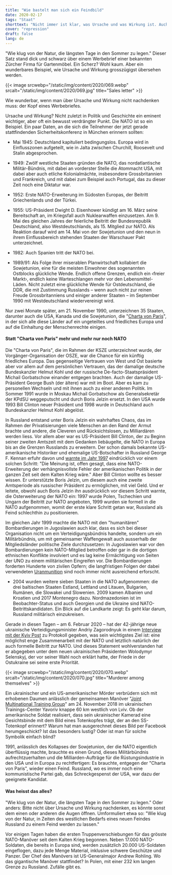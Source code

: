 ```yaml
---
title: "Wie bastelt man sich ein Feindbild"
date: 2020-02-17
tags: "Staat"
shorttext: "Nicht immer ist klar, was Ursache und was Wirkung ist. Auch in der Politik gilt es genau hinzuschauen. Ein Beispiel: die NATO."
cover: "repression"
draft: false
lang: de
---
```


"Wie klug von der Natur, die längsten Tage in den Sommer zu legen." Dieser Satz stand dick und schwarz über einem Werbebrief einer bekannten Zürcher Firma für Gartenmöbel. Ein Scherz? Wohl kaum. Aber ein wunderbares Beispiel, wie Ursache und Wirkung grosszügigst übersehen werden.

{{< image srcwebp="/static/img/content/2020/069.webp" srcalt="/static/img/content/2020/069.jpg" title="Sales letter" >}}

Wie wunderbar, wenn man über Ursache und Wirkung nicht nachdenken muss: der Kopf eines Werbebriefes.

Ursache und Wirkung? Nicht zuletzt in Politik und Geschichte ein eminent wichtiger, aber oft ein bewusst verdrängter Punkt. Die NATO ist so ein Beispiel. Ein paar Daten, an die sich die Teilnehmer der jetzt gerade stattfindenden Sicherheitskonferenz in München erinnern sollten:

  - Mai 1945: Deutschland kapituliert bedingungslos. Europa wird in Einflusszonen aufgeteilt, wie in Jalta zwischen Churchill, Roosevelt und Stalin abgesprochen.
  
  - 1949: Zwölf westliche Staaten gründen die NATO, das nordatlantische Militär-Bündnis, mit dabei an vorderster Stelle die Atommacht USA, mit dabei aber auch etliche Kolonialmächte, insbesondere Grossbritannien und Frankreich, und mit dabei zum Beispiel auch Portugal, das zu dieser Zeit noch eine Diktatur war.
  
  - 1952: Erste NATO-Erweiterung im Südosten Europas, der Beitritt Griechenlands und der Türkei.
  
  - 1955: US-Präsident Dwight D. Eisenhower kündigt am 16. März seine Bereitschaft an, im Kriegsfall auch Nuklearwaffen einzusetzen. Am 9. Mai des gleichen Jahres der feierliche Beitritt der Bundesrepublik Deutschland, also Westdeutschlands, als 15. Mitglied zur NATO. Als Reaktion darauf wird am 14. Mai von der Sowjetunion und den neun in ihrem Einflussbereich stehenden Staaten der Warschauer Pakt unterzeichnet.

  - 1982: Auch Spanien tritt der NATO bei.

  - 1989/91: Als Folge ihrer miserablen Planwirtschaft kollabiert die Sowjetunion, eine für die meisten Einwohner des sogenannten Ostblocks glückliche Wende. Endlich offene Grenzen, endlich ein ‹freier Markt›, endlich keine Warteschlangen mehr vor den Lebensmittel-Läden. Nicht zuletzt eine glückliche Wende für Ostdeutschland, die DDR, die mit Zustimmung Russlands – wenn auch nicht zur reinen Freude Grossbritanniens und einiger anderer Staaten – im September 1990 mit Westdeutschland wiedervereinigt wird.
  
Nur zwei Monate später, am 21. November 1990, unterzeichnen 35 Staaten, darunter auch die USA, Kanada und die Sowjetunion, die "[Charta von Paris](https://www.osce.org/mc/39516 "Charter of Paris for a New Europe")", in der sich alle diese Länder auf ein ungeteiltes und friedliches Europa und auf die Einhaltung der Menschenrechte einigen.

#### Statt "Charta von Paris" mehr und mehr nur noch NATO

Die "Charta von Paris", die im Rahmen der KSZE unterzeichnet wurde, der Vorgänger-Organisation der OSZE, war die Chance für ein künftig friedliches Europa. Das gegenseitige Vertrauen von West und Ost basierte aber vor allem auf dem persönlichen Vertrauen, das der damalige deutsche Bundeskanzler Helmut Kohl und der russische De-facto-Staatspräsident Michail Gorbatschow einander entgegen brachten. Auch der damalige US-Präsident George Bush (der ältere) war mit im Boot. Aber es kam zu personellen Wechseln und mit ihnen auch zu einer anderen Politik. Im Sommer 1991 wurde in Moskau Michail Gorbatschow als Generalsekretär der KPdSU weggeputscht und durch Boris Jelzin ersetzt. In den USA wurde 1993 Bill Clinton neuer Präsident und 1998 wurde in Deutschland auch Bundeskanzler Helmut Kohl abgelöst.

In Russland entstand unter Boris Jelzin ein wahrhaftes Chaos, das im Rahmen der Privatisierungen viele Menschen an den Rand der Armut brachte und andere, die Cleveren und Rücksichtslosen, zu Milliardären werden liess. Vor allem aber war es US-Präsident Bill Clinton, der zu Beginn seiner zweiten Amtszeit mit dem Gedanken liebäugelte, die NATO in Europa bis an die Grenzen Russlands zu erweitern. Der schon damals bekannte US-amerikanische Historiker und ehemalige US-Botschafter in Russland George F. Kennan erfuhr davon und [warnte im Jahr 1997](https://www.heise.de/tp/features/Nato-Osterweiterung-Das-ist-eine-brillante-Idee-Ein-Geniestreich-4009027.html?seite=all "Nato-Osterweiterung: \"Das ist eine brillante Idee! Ein Geniestreich!\"") eindrücklich vor einem solchen Schritt: "Die Meinung ist, offen gesagt, dass eine NATO-Erweiterung der verhängnisvollste Fehler der amerikanischen Politik in der ganzen Zeit seit dem Kalten Krieg wäre." Aber Bill Clinton wollte es besser wissen. Er unterstützte Boris Jelzin, um diesem auch eine zweite Amtsperiode als russischer Präsident zu ermöglichen, mit viel Geld. Und er leitete, obwohl auch Boris Jelzin ihn ausdrücklich vor diesem Schritt warnte, die Osterweiterung der NATO ein: 1997 wurde Polen, Tschechien und Ungarn der Beitritt zur NATO angeboten, 1999 wurden sie formell in die NATO aufgenommen, womit der erste klare Schritt getan war, Russland als Feind schlechthin zu positionieren.

Im gleichen Jahr 1999 machte die NATO mit den "humanitären" Bombardierungen in Jugoslawien auch klar, dass es sich bei dieser Organisation nicht um ein Verteidigungsbündnis handelte, sondern um ein Militärbündnis, um mit gemeinsamer Waffengewalt auch ausserhalb der Mitgliedsländer politische Ziele durchzusetzen: In Jugoslawien war vor den Bombardierungen kein NATO-Mitglied betroffen oder gar in die dortigen ethnischen Konflikte involviert und es lag keine Ermächtigung von Seiten der UNO zu einem militärischen Eingreifen vor. Die Bombardierungen forderten Hunderte von zivilen Opfern; die langfristigen Folgen der dabei verwendeten [Uranmunition](https://www.buzzfeed.com/de/mariusmuenstermann/uran-munition-waffen-kosovo-soldaten-krank "Verschossen, verschwiegen, verstrahlt?") sind noch immer nicht ausreichend erforscht.

  - 2004 wurden weitere sieben Staaten in die NATO aufgenommen: die drei baltischen Staaten Estland, Lettland und Litauen, Bulgarien, Rumänen, die Slowakei und Slowenien. 2009 kamen Albanien und Kroatien und 2017 Montenegro dazu. Nordmazedonien ist im Beobachter-Status und auch Georgien und die Ukraine sind NATO-Beitrittskandidaten. Ein Blick auf die Landkarte zeigt: Es geht klar darum, Russland militärisch einzukreisen.

Gerade in diesen Tagen – am 6. Februar 2020 – hat der 42-jährige neue ukrainische Verteidigungsminister Andriy Zagorodnyuk in einem [Interview mit der Kyiv Post](https://www.kyivpost.com/ukraine-politics/defense-minister-ukraines-military-overhaul-has-an-eye-toward-nato.html "Defense minister: Ukraine’s military overhaul has an eye toward NATO") zu Protokoll gegeben, was sein wichtigstes Ziel ist: eine möglichst enge Zusammenarbeit mit der NATO und letztlich natürlich der auch formelle Beitritt zur NATO. Und dieses Statement wohlverstanden hat er abgegeben unter dem neuen ukrainischen Präsidenten Wolodymyr Selenskyj, der vor seiner Wahl noch erklärt hatte, der Friede in der Ostukraine sei seine erste Priorität.

{{< image srcwebp="/static/img/content/2020/070.webp" srcalt="/static/img/content/2020/070.jpg" title="Murderer among themselves" >}}

Ein ukrainischer und ein US-amerikanischer Mörder verbrüdern sich mit erhobenen Daumen anlässlich der gemeinsamen Manöver "[Joint Multinational Training Group](https://www.7atc.army.mil/JMTGU/ "Joint Multinational Training Group-Ukraine")" am 24. November 2018 im ukrainischen Trainings-Center Yavoriv knappe 60 km westlich von Lviv. Ob der amerikanische Soldat realisiert, dass sein ukrainischer Kamerad eine Gesichtsbinde mit dem Bild eines Totenkopfes trägt, der an den SS-Totenkopf erinnert? Warum hat man ausgerechnet dieses Bild per Facebook herumgeschickt? Ist das besonders lustig? Oder ist man für solche Symbolik einfach blind?

1991, anlässlich des Kollapses der Sowjetunion, der die NATO eigentlich überflüssig machte, brauchte es einen Grund, dieses Militärbündnis aufrechtzuerhalten und die Milliarden-Aufträge für die Rüstungsindustrie in den USA und in Europa zu rechtfertigen: Es brauchte, entgegen der "Charta von Paris", wieder einen Feind. Russland, wo es immer noch eine kommunistische Partei gab, das Schreckgespenst der USA, war dazu der geeignete Kandidat.

#### Was heisst das alles?

"Wie klug von der Natur, die längsten Tage in den Sommer zu legen." Oder anders: Bitte nicht über Ursache und Wirkung nachdenken, es könnte sonst dem einen oder anderen die Augen öffnen. Umformuliert etwa so: "Wie klug von der Natur, in Zeiten des westlichen Bedarfs eines neuen Feindes Russland zu einem Feind werden zu lassen."

Vor einigen Tagen haben die ersten Truppenverschiebungen für das grösste NATO-Manöver seit dem Kalten Krieg begonnen. Neben 17.000 NATO-Soldaten, die bereits in Europa sind, werden zusätzlich 20.000 US-Soldaten eingeflogen, dazu jede Menge Material, inklusive schwere Geschütze und Panzer. Der Chef des Manövers ist US-Generalmajor Andrew Rohling. Wo das gigantische Manöver stattfindet? In Polen, mit einer 232 km langen Grenze zu Russland. Zufälle gibt es.
